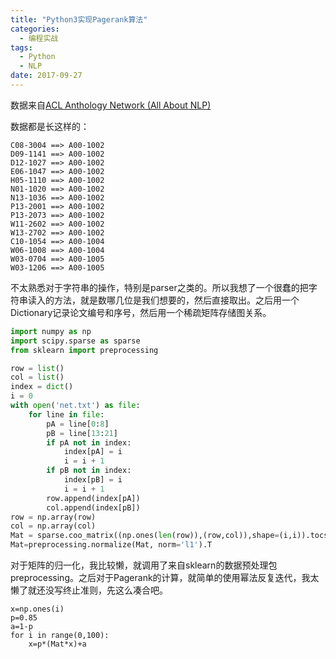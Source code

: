 ```yaml
---
title: "Python3实现Pagerank算法"
categories:
  - 编程实战
tags:
  - Python
  - NLP
date: 2017-09-27
---
```


数据来自[ACL Anthology Network (All About NLP)](http://clair.eecs.umich.edu/aan/index.php)

数据都是长这样的：

```
C08-3004 ==> A00-1002
D09-1141 ==> A00-1002
D12-1027 ==> A00-1002
E06-1047 ==> A00-1002
H05-1110 ==> A00-1002
N01-1020 ==> A00-1002
N13-1036 ==> A00-1002
P13-2001 ==> A00-1002
P13-2073 ==> A00-1002
W11-2602 ==> A00-1002
W13-2702 ==> A00-1002
C10-1054 ==> A00-1004
W06-1008 ==> A00-1004
W03-0704 ==> A00-1005
W03-1206 ==> A00-1005
```

不太熟悉对于字符串的操作，特别是parser之类的。所以我想了一个很蠢的把字符串读入的方法，就是数哪几位是我们想要的，然后直接取出。之后用一个Dictionary记录论文编号和序号，然后用一个稀疏矩阵存储图关系。

```python
import numpy as np
import scipy.sparse as sparse
from sklearn import preprocessing

row = list()
col = list()
index = dict()
i = 0
with open('net.txt') as file:
    for line in file:
        pA = line[0:8]
        pB = line[13:21]
        if pA not in index:
            index[pA] = i
            i = i + 1
        if pB not in index:
            index[pB] = i
            i = i + 1
        row.append(index[pA])
        col.append(index[pB])
row = np.array(row)
col = np.array(col)
Mat = sparse.coo_matrix((np.ones(len(row)),(row,col)),shape=(i,i)).tocsr()
Mat=preprocessing.normalize(Mat, norm='l1').T
```

对于矩阵的归一化，我比较懒，就调用了来自sklearn的数据预处理包preprocessing。之后对于Pagerank的计算，就简单的使用幂法反复迭代，我太懒了就还没写终止准则，先这么凑合吧。

```
x=np.ones(i)
p=0.85
a=1-p
for i in range(0,100):
    x=p*(Mat*x)+a
```



